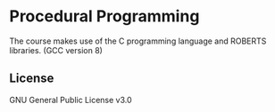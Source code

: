 # Procedural Programming
The course makes use of the C programming language and ROBERTS libraries.
(GCC version 8)


##  License
GNU General Public License v3.0
